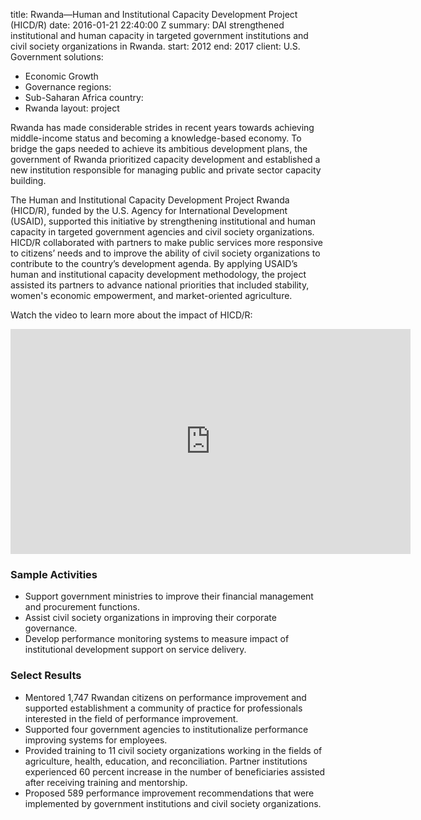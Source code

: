 
title: Rwanda—Human and Institutional Capacity Development Project (HICD/R)
date: 2016-01-21 22:40:00 Z
summary: DAI strengthened institutional and human capacity in targeted government
  institutions and civil society organizations in Rwanda.
start: 2012
end: 2017
client: U.S. Government
solutions:
- Economic Growth
- Governance
regions:
- Sub-Saharan Africa
country:
- Rwanda
layout: project


Rwanda has made considerable strides in recent years towards achieving middle-income status and becoming a knowledge-based economy. To bridge the gaps needed to achieve its ambitious development plans, the government of Rwanda prioritized capacity development and established a new institution responsible for managing public and private sector capacity building.

The Human and Institutional Capacity Development Project Rwanda (HICD/R), funded by the U.S. Agency for International Development (USAID), supported this initiative by strengthening institutional and human capacity in targeted government agencies and civil society organizations. HICD/R collaborated with partners to make public services more responsive to citizens’ needs and to improve the ability of civil society organizations to contribute to the country’s development agenda. By applying USAID’s human and institutional capacity development methodology, the project assisted its partners to advance national priorities that included stability, women's economic empowerment, and market-oriented agriculture.

Watch the video to learn more about the impact of HICD/R:

<iframe src="https://player.vimeo.com/video/222202347" width="640" height="360" frameborder="0" webkitallowfullscreen mozallowfullscreen allowfullscreen></iframe>

### Sample Activities

* Support government ministries to improve their financial management and procurement functions.
* Assist civil society organizations in improving their corporate governance.
* Develop performance monitoring systems to measure impact of institutional development support on service delivery.

### Select Results

* Mentored 1,747 Rwandan citizens on performance improvement and supported establishment a community of practice for professionals interested in the field of performance improvement.
* Supported four government agencies to institutionalize performance improving systems for employees.
* Provided training to 11 civil society organizations working in the fields of agriculture, health, education, and reconciliation. Partner institutions experienced 60 percent increase in the number of beneficiaries assisted after receiving training and mentorship.
* Proposed 589 performance improvement recommendations that were implemented by government institutions and civil society organizations.
